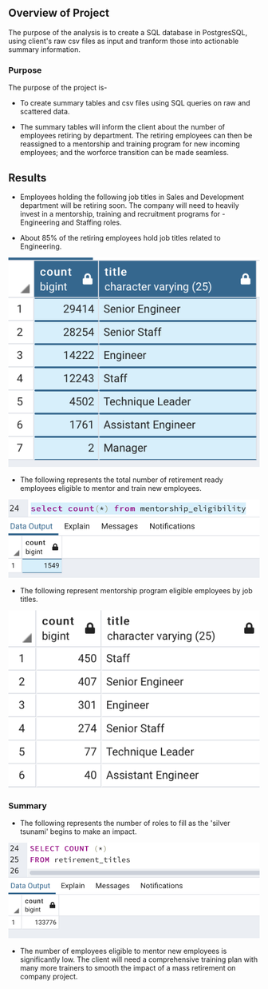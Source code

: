 ## Overview of Project

The purpose of the analysis is to create a SQL database in PostgresSQL, using client's raw csv files as input and tranform those into actionable summary information.

### Purpose

The purpose of the project is-
* To create summary tables and csv files using SQL queries on raw and scattered data.

* The summary tables will inform the client about the number of employees retiring by department. The retiring employees can then be reassigned to a mentorship and training program for new incoming employees; and the worforce transition can be made seamless.


## Results

* Employees holding the following job titles in Sales and Development department will be retiring soon. The company will need to heavily invest in a mentorship, training and recruitment programs for - Engineering and Staffing roles.

* About 85% of the retiring employees hold job titles related to Engineering.

![unique_tiles](https://github.com/divitaN-dev/Pewlett-Hackard-Analysis/blob/main/db_screenshots/retiring_titles.png)

* The following represents the total number of retirement ready employees eligible to mentor and train new employees.

![mentorship_elig](https://github.com/divitaN-dev/Pewlett-Hackard-Analysis/blob/main/db_screenshots/mentorship_elig_count.png)

* The following represent mentorship program eligible employees by job titles.

![mentorship_elig_titles](https://github.com/divitaN-dev/Pewlett-Hackard-Analysis/blob/main/db_screenshots/mentorship_elig_titles.png)


### Summary

* The following represents the number of roles to fill as the 'silver tsunami' begins to make an impact.

![ret_count](https://github.com/divitaN-dev/Pewlett-Hackard-Analysis/blob/main/db_screenshots/retirement_count.png)

* The number of employees eligible to mentor new employees is significantly low. The client will need a comprehensive training plan with many more trainers to smooth the impact of a mass retirement on company project.


